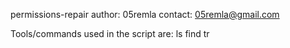 permissions-repair
author: 05remla 
contact: 05remla@gmail.com

Tools/commands used in the script are:
ls
find
tr
